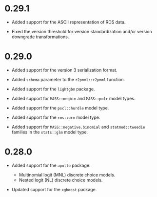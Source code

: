 # 0.29.1 #

* Added support for the ASCII representation of RDS data.

* Fixed the version threshold for version standardization
and/or version downgrade transformations.

# 0.29.0 #

* Added support for the version 3 serialization format.

* Added `schema` parameter to the `r2pmml::r2pmml` function.

* Added support for the `lightgbm` package.

* Added support for `MASS::negbin` and `MASS::polr` model types.

* Added support for the `pscl::hurdle` model type.

* Added support for the `rms::orm` model type.

* Added support for `MASS::negative.binomial` and 
`statmod::tweedie` families in the `stats::glm` model type.

# 0.28.0 #

* Added support for the `apollo` package:
  * Multinomial logit (MNL) discrete choice models.
  * Nested logit (NL) discrete choice models.

* Updated support for the `xgboost` package.
